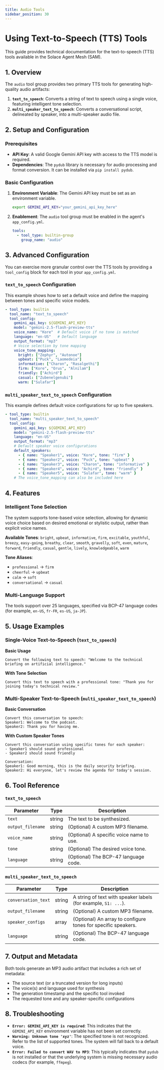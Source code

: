 ```yaml
---
title: Audio Tools
sidebar_position: 30
---
```


# Using Text-to-Speech (TTS) Tools

This guide provides technical documentation for the text-to-speech (TTS) tools available in the Solace Agent Mesh (SAM).

## 1. Overview

The `audio` tool group provides two primary TTS tools for generating high-quality audio artifacts:

1.  **`text_to_speech`**: Converts a string of text to speech using a single voice, featuring intelligent tone selection.
2.  **`multi_speaker_text_to_speech`**: Converts a conversational script, delineated by speaker, into a multi-speaker audio file.

## 2. Setup and Configuration

### Prerequisites
- **API Key**: A valid Google Gemini API key with access to the TTS model is required.
- **Dependencies**: The `pydub` library is necessary for audio processing and format conversion. It can be installed via `pip install pydub`.

### Basic Configuration
1.  **Environment Variable**: The Gemini API key must be set as an environment variable.
    ```bash
    export GEMINI_API_KEY="your_gemini_api_key_here"
    ```
2.  **Enablement**: The `audio` tool group must be enabled in the agent's `app_config.yml`.
    ```yaml
    tools:
      - tool_type: builtin-group
        group_name: "audio"
    ```

## 3. Advanced Configuration

You can exercise more granular control over the TTS tools by providing a `tool_config` block for each tool in your `app_config.yml`.

### `text_to_speech` Configuration

This example shows how to set a default voice and define the mapping between tones and specific voice models.

```yaml
- tool_type: builtin
  tool_name: "text_to_speech"
  tool_config:
    gemini_api_key: ${GEMINI_API_KEY}
    model: "gemini-2.5-flash-preview-tts"
    voice_name: "Kore"  # Default voice if no tone is matched
    language: "en-US"   # Default language
    output_format: "mp3"
    # Voice selection by tone mapping
    voice_tone_mapping:
      bright: ["Zephyr", "Autonoe"]
      upbeat: ["Puck", "Laomedeia"]
      informative: ["Charon", "Rasalgethi"]
      firm: ["Kore", "Orus", "Alnilam"]
      friendly: ["Achird"]
      casual: ["Zubenelgenubi"]
      warm: ["Sulafar"]
```

### `multi_speaker_text_to_speech` Configuration

This example defines default voice configurations for up to five speakers.

```yaml
- tool_type: builtin
  tool_name: "multi_speaker_text_to_speech"
  tool_config:
    gemini_api_key: ${GEMINI_API_KEY}
    model: "gemini-2.5-flash-preview-tts"
    language: "en-US"
    output_format: "mp3"
    # Default speaker voice configurations
    default_speakers:
      - { name: "Speaker1", voice: "Kore", tone: "firm" }
      - { name: "Speaker2", voice: "Puck", tone: "upbeat" }
      - { name: "Speaker3", voice: "Charon", tone: "informative" }
      - { name: "Speaker4", voice: "Achird", tone: "friendly" }
      - { name: "Speaker5", voice: "Sulafar", tone: "warm" }
    # The voice_tone_mapping can also be included here
```

## 4. Features

### Intelligent Tone Selection
The system supports tone-based voice selection, allowing for dynamic voice choice based on desired emotional or stylistic output, rather than explicit voice names.

**Available Tones**:
`bright`, `upbeat`, `informative`, `firm`, `excitable`, `youthful`, `breezy`, `easy-going`, `breathy`, `clear`, `smooth`, `gravelly`, `soft`, `even`, `mature`, `forward`, `friendly`, `casual`, `gentle`, `lively`, `knowledgeable`, `warm`

**Tone Aliases**:
- `professional` → `firm`
- `cheerful` → `upbeat`
- `calm` → `soft`
- `conversational` → `casual`

### Multi-Language Support
The tools support over 25 languages, specified via BCP-47 language codes (for example, `en-US`, `fr-FR`, `es-US`, `ja-JP`).

## 5. Usage Examples

### Single-Voice Text-to-Speech (`text_to_speech`)

**Basic Usage**
```
Convert the following text to speech: "Welcome to the technical briefing on artificial intelligence."
```

**With Tone Selection**
```
Convert this text to speech with a professional tone: "Thank you for joining today's technical review."
```

### Multi-Speaker Text-to-Speech (`multi_speaker_text_to_speech`)

**Basic Conversation**
```
Convert this conversation to speech:
Speaker1: Welcome to the podcast.
Speaker2: Thank you for having me.
```

**With Custom Speaker Tones**
```
Convert this conversation using specific tones for each speaker:
- Speaker1 should sound professional
- Speaker2 should sound friendly

Conversation:
Speaker1: Good morning, this is the daily security briefing.
Speaker2: Hi everyone, let's review the agenda for today's session.
```

## 6. Tool Reference

### `text_to_speech`
| Parameter         | Type   | Description                   |
| ----------------- | ------ | ----------------------------- |
| `text`            | string | The text to be synthesized.   |
| `output_filename` | string | (Optional) A custom MP3 filename. |
| `voice_name`      | string | (Optional) A specific voice name to use. |
| `tone`            | string | (Optional) The desired voice tone.  |
| `language`        | string | (Optional) The BCP-47 language code. |

### `multi_speaker_text_to_speech`
| Parameter           | Type  | Description                               |
| ------------------- | ----- | ----------------------------------------- |
| `conversation_text` | string| A string of text with speaker labels (for example, `S1: ...`). |
| `output_filename`   | string| (Optional) A custom MP3 filename.           |
| `speaker_configs`   | array | (Optional) An array to configure tones for specific speakers.  |
| `language`          | string| (Optional) The BCP-47 language code.          |

## 7. Output and Metadata

Both tools generate an MP3 audio artifact that includes a rich set of metadata:
- The source text (or a truncated version for long inputs)
- The voice(s) and language used for synthesis
- The generation timestamp and the specific tool invoked
- The requested tone and any speaker-specific configurations

## 8. Troubleshooting

- **`Error: GEMINI_API_KEY is required`**: This indicates that the `GEMINI_API_KEY` environment variable has not been set correctly.
- **`Warning: Unknown tone 'xyz'`**: The specified tone is not recognized. Refer to the list of supported tones. The system will fall back to a default voice.
- **`Error: Failed to convert WAV to MP3`**: This typically indicates that `pydub` is not installed or that the underlying system is missing necessary audio codecs (for example, `ffmpeg`).

